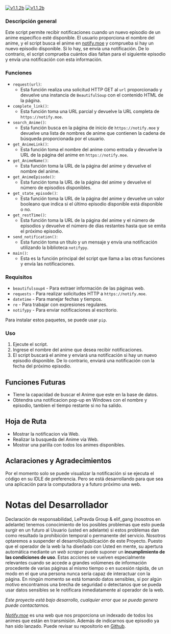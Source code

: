 [![v1.1.2b](https://img.shields.io/badge/release-v1.2-green)](https://github.com/azuzu0/proyeto_k/blob/main/log/v1.1.2b/README.md) [![v1.1.2b](https://img.shields.io/badge/release-v1.2-green)](python)

### Descripción general

Este script permite recibir notificaciones cuando un nuevo episodio de un anime específico esté disponible. El usuario proporciona el nombre del anime, y el script busca el anime en [notify.moe](https://notify.moe/) y comprueba si hay un nuevo episodio disponible. Si lo hay, se envía una notificación. De lo contrario, el script comprueba cuántos días faltan para el siguiente episodio y envía una notificación con esta información.

### Funciones

* `request(url)`:
  * Esta función realiza una solicitud HTTP GET al `url` proporcionado y devuelve una instancia de `BeautifulSoup` con el contenido HTML de la página.
* `complete_link()`:
  * Esta función toma una URL parcial y devuelve la URL completa de `https://notify.moe`.
* `search_Anime()`:
  * Esta función busca en la página de inicio de `https://notify.moe` y devuelve una lista de nombres de anime que contienen la cadena de búsqueda proporcionada por el usuario.
* `get_AnimeLink()`:
  * Esta función toma el nombre del anime como entrada y devuelve la URL de la página del anime en `https://notify.moe`.
* `get_AnimeName()`:
  * Esta función toma la URL de la página del anime y devuelve el nombre del anime.
* `get_AnimeEpisode()`:
  * Esta función toma la URL de la página del anime y devuelve el número de episodios disponibles.
* `get_state_episode()`:
  * Esta función toma la URL de la página del anime y devuelve un valor booleano que indica si el último episodio disponible está disponible o no.
* `get_restTime()`:
  * Esta función toma la URL de la página del anime y el número de episodios y devuelve el número de días restantes hasta que se emita el próximo episodio.
* `send_notification()`:
  * Esta función toma un título y un mensaje y envía una notificación utilizando la biblioteca `notifypy`.
* `main()`:
  * Esta es la función principal del script que llama a las otras funciones y envía las notificaciones.

### Requisitos

* `beautifulsoup4` - Para extraer información de las páginas web.
* `requests` - Para realizar solicitudes HTTP a `https://notify.moe`.
* `datetime` - Para manejar fechas y tiempos.
* `re` - Para trabajar con expresiones regulares.
* `notifypy` - Para enviar notificaciones al escritorio.

Para instalar estos paquetes, se puede usar `pip`.

### Uso

1. Ejecute el script.
2. Ingrese el nombre del anime que desea recibir notificaciones.
3. El script buscará el anime y enviará una notificación si hay un nuevo episodio disponible. De lo contrario, enviará una notificación con la fecha del próximo episodio.

## Funciones Futuras

* Tiene la capacidad de buscar el Anime que este en la base de datos.
* Obtendra una notificacion pop-up en Windows con el nombre y episodio, tambien el tiempo restante si no ha salido.

## Hoja de Ruta

- Mostrar la notificacion vía Web.
- Realizar la busqueda del Anime vía Web.
- Mostrar una parilla con todos los animes disponibles.

## Aclaraciones y Agradecimientos

Por el momento solo se puede visualizar la notificación si se ejecuta el código en su IDLE de preferencia. Pero se está desarrollando para que sea una aplicación para la computadora y a futuro próximo una web.

# **Notas del Desarrollador**

Declaración de responsabilidad, LePravda Group & elif_gang (nosotros en adelante) tenemos conocimiento de los posibles problemas que esto pueda surgir en un futuro al Usuario (usted en adelante) si estos problemas dan como resultado la prohibición temporal o permanente del servicio. Nosotros optaremos a suspender el desarrollo/publicación de este Proyecto. Puesto que el operador de la web la ha diseñado con Usted en mente, su apertura automática mediante un *web scraper*  puede suponer un **incumplimiento de las condiciones de uso**. Estas acciones se vuelven especialmente relevantes cuando se accede a grandes volúmenes de información procedente de varias páginas al mismo tiempo o en sucesión rápida, de un modo en el que una persona nunca sería capaz de interactuar con la página. En ningún momento se está tomando datos sensibles,
sí por algún motivo encontramos una brecha de seguridad o detectanos que se pueda usar datos sensibles se le notificara inmediatamente al operador de la web.

*Este proyecto está bajo desarrollo, cualquier error que se pueda genera puede contactarnos.*

*[Notify.moe](https://notify.moe/)* es una web que nos proporciona un indexado de todos los animes que están en transmisión. Además de indicarnos que episodio ya han sido lanzado. Puede revisar su repositorio en [Github](https://github.com/animenotifier/notify.moe).
